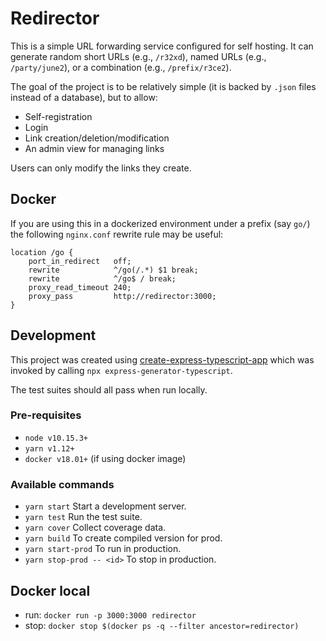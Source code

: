 # Redirector

This is a simple URL forwarding service configured for self hosting. It can generate random short URLs (e.g., `/r32xd`), named URLs (e.g., `/party/june2`), or a combination (e.g., `/prefix/r3ce2`).

The goal of the project is to be relatively simple (it is backed by `.json` files instead of a database), but to allow:

* Self-registration
* Login
* Link creation/deletion/modification
* An admin view for managing links 

Users can only modify the links they create.

## Docker

If you are using this in a dockerized environment under a prefix (say `go/`) the following `nginx.conf` rewrite rule may be useful:

```
location /go {
    port_in_redirect   off;
    rewrite            ^/go(/.*) $1 break;
    rewrite            ^/go$ / break;
    proxy_read_timeout 240;
    proxy_pass         http://redirector:3000;
}
```

## Development

This project was created using [create-express-typescript-app](https://www.npmjs.com/package/express-generator-typescript) which was invoked by calling `npx express-generator-typescript`.

The test suites should all pass when run locally.

### Pre-requisites

* `node v10.15.3+`
* `yarn v1.12+`
* `docker v18.01+` (if using docker image)

### Available commands

* `yarn start` Start a development server.
* `yarn test` Run the test suite.
* `yarn cover` Collect coverage data.
* `yarn build` To create compiled version for prod. 
* `yarn start-prod` To run in production.
* `yarn stop-prod -- <id>` To stop in production.

## Docker local

* run: `docker run -p 3000:3000 redirector`
* stop: `docker stop $(docker ps -q --filter ancestor=redirector)`
